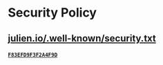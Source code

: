 # Security Policy

## [julien.io/.well-known/security.txt](https://julien.io/.well-known/security.txt)

#### [`F83EFD9F3F2A4F9D`](https://keybase.io/jmousqueton/pgp_keys.asc)
